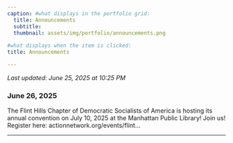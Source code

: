 ```yaml
---
caption: #what displays in the portfolio grid:
  title: Announcements
  subtitle: 
  thumbnail: assets/img/portfolio/announcements.png
  
#what displays when the item is clicked:
title: Announcements

---
```


*Last updated: June 25, 2025 at 10:25 PM*

### June 26, 2025

The Flint Hills Chapter of Democratic Socialists of America is hosting its annual convention on July 10, 2025 at the Manhattan Public Library! Join us! Register here: actionnetwork.org/events/flint...


---